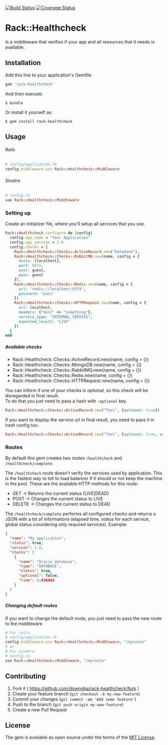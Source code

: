 [![Build Status](https://travis-ci.org/downgba/rack-healthcheck.svg?branch=master)](https://travis-ci.org/downgba/rack-healthcheck)
[![Coverage Status](https://coveralls.io/repos/github/downgba/rack-healthcheck/badge.svg?branch=master)](https://coveralls.io/github/downgba/rack-healthcheck?branch=master)

# Rack::Healthcheck

Is a middleware that verifies if your app and all resources that it needs is available.

## Installation

Add this line to your application's Gemfile:

```ruby
gem 'rack-healthcheck'
```

And then execute:

    $ bundle

Or install it yourself as:

    $ gem install rack-healthcheck

## Usage

###### Rails
```ruby
# config/application.rb
config.middleware.use Rack::Healthcheck::Middleware
```

###### Sinatra
```ruby
# config.ru
use Rack::Healthcheck::Middleware
```

### Setting up

Create an initializer file, where you'll setup all services that you use.

```ruby
Rack::Healthcheck.configure do |config|
  config.app_name = "Your Application"
  config.app_version = 1.0
  config.checks = [
    Rack::Healthcheck::Checks::ActiveRecord.new("Database"),
    Rack::Healthcheck::Checks::RabbitMQ.new(name, config = {
      hosts: [localhost],
      port: 5672,
      user: guest,
      pass: guest
    }),
    Rack::Healthcheck::Checks::Redis.new(name, config = {
      url: "redis://localhost:6379",
      password: "pass"
    })
    Rack::Healthcheck::Checks::HTTPRequest.new(name, config = {
      url: localhost,
      headers: {"Host" => "something"},
      service_type: "INTERNAL_SERVICE",
      expected_result: "LIVE"
    })
  ]
end
```

##### Available checks   

* Rack::Healthcheck::Checks::ActiveRecord.new(name, config = {})
* Rack::Healthcheck::Checks::MongoDB.new(name, config = {})
* Rack::Healthcheck::Checks::RabbitMQ.new(name, config = {})
* Rack::Healthcheck::Checks::Redis.new(name, config = {})
* Rack::Healthcheck::Checks::HTTPRequest.new(name, config = {})

You can inform if one of your checks is optional, so this check will be disregarded in final result.   
To do that you just need to pass a hash with `:optional` key.

```ruby
Rack::Healthcheck::Checks::ActiveRecord.new("Test", {optional: true})
```

If you want to display the service url in final result, you need to pass it in hash config too.

```ruby
Rack::Healthcheck::Checks::ActiveRecord.new("Test", {optional: true, url: "http://myservice.com/healthcheck"})
```
### Routes

By default this gem creates two routes `/healthcheck` and `/healthcheck/complete`.   

The `/healthcheck` route doesn't verify the services used by application. This is the fastest way to tell to load balancer if it should or not keep the machine in the pool.
These are the available HTTP methods for this route:

* GET -> Returns the current status (LIVE|DEAD)
* POST -> Changes the current status to LIVE
* DELETE -> Changes the current status to DEAD

The `/healthcheck/complete` performs all configured checks and returns a JSON with a lot of informations (elapsed time, status for each service, global status considering only required services).
Example:
```json
{
  "name": "My application",
  "status": true,
  "version": 1.0,
  "checks": [
    {
      "name": "Oracle database",
      "type": "DATABASE",
      "status": true,
      "optional": false,
      "time": 0.036443
    }
  ]
}
```

##### Changing default routes

If you want to change the default route, you just need to pass the new route to the middleware

```ruby
# For rails
# config/application.rb
config.middleware.use Rack::Healthcheck::Middleware, "/myroute"
# or
# For sinatra
# config.ru
use Rack::Healthcheck::Middleware, "/myroute"
```

## Contributing

1. Fork it ( https://github.com/downgba/rack-healthcheck/fork )
2. Create your feature branch (`git checkout -b my-new-feature`)
3. Commit your changes (`git commit -am 'Add some feature'`)
4. Push to the branch (`git push origin my-new-feature`)
5. Create a new Pull Request

## License

The gem is available as open source under the terms of the [MIT License](http://opensource.org/licenses/MIT).
